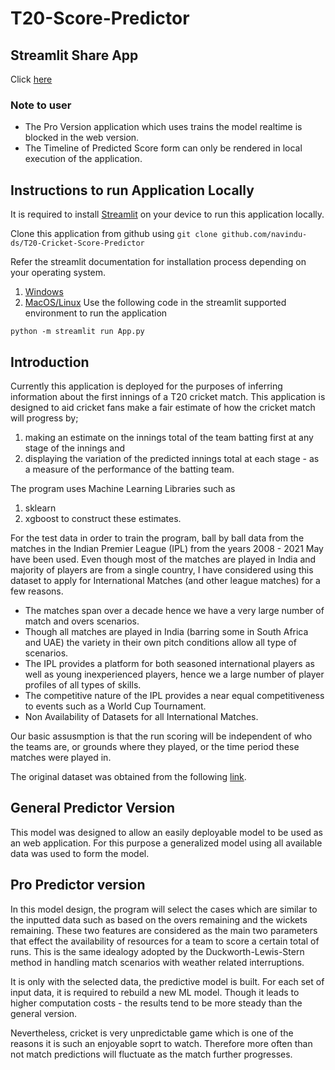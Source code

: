 # T20-Score-Predictor

## Streamlit Share App
Click [here](https://t20-cricket-score-predictor-web.streamlit.app/)

### Note to user
- The Pro Version application which uses trains the model realtime is blocked in the web version.
- The Timeline of Predicted Score form can only be rendered in local execution of the application.

## Instructions to run Application Locally
It is required to install [Streamlit](https://streamlit.io/) on your device to run this application locally.

Clone this application from github using
```git clone github.com/navindu-ds/T20-Cricket-Score-Predictor```

Refer the streamlit documentation for installation process depending on your operating system.
1. [Windows](https://docs.streamlit.io/library/get-started/installation#install-streamlit-on-windows)
2. [MacOS/Linux](https://docs.streamlit.io/library/get-started/installation#install-streamlit-on-macoslinux)
Use the following code in the streamlit supported environment to run the application

```python -m streamlit run App.py```

## Introduction
Currently this application is deployed for the purposes of inferring information about the first innings of a T20 cricket match.
This application is designed to aid cricket fans make a fair estimate of how the cricket match will progress by; 
1. making an estimate on the innings total of the team batting first at any stage of the innings and
2. displaying the variation of the predicted innings total at each stage - as a measure of the performance of the batting team.

The program uses Machine Learning Libraries such as 
1. sklearn
2. xgboost
to construct these estimates.

For the test data in order to train the program, ball by ball data from the matches in the Indian Premier League (IPL) from the years 2008 - 2021 May have been used. Even though most of the matches are played in India and majority of players are from a single country, I have considered using this dataset to apply for International Matches (and other league matches) for a few reasons. 
* The matches span over a decade hence we have a very large number of match and overs scenarios.
* Though all matches are played in India (barring some in South Africa and UAE) the variety in their own pitch conditions allow all type of scenarios.
* The IPL provides a platform for both seasoned international players as well as young inexperienced players, hence we a large number of player profiles of all types of skills.
* The competitive nature of the IPL provides a near equal competitiveness to events such as a World Cup Tournament.
* Non Availability of Datasets for all International Matches.

Our basic assusmption is that the run scoring will be independent of who the teams are, or grounds where they played, or the time period these matches were played in.

The original dataset was obtained from the following [link](https://www.kaggle.com/datasets/sneharsingh/ipl-dataset2008-may-2021).

## General Predictor Version 

This model was designed to allow an easily deployable model to be used as an web application. For this purpose a generalized model using all available data was used to form the model.

## Pro Predictor version

In this model design, the program will select the cases which are similar to the inputted data such as based on the overs remaining and the wickets remaining. These two features are considered as the main two parameters that effect the availability of resources for a team to score a certain total of runs. This is the same idealogy adopted by the Duckworth-Lewis-Stern method in handling match scenarios with weather related interruptions. 

It is only with the selected data, the predictive model is built. For each set of input data, it is required to rebuild a new ML model. Though it leads to higher computation costs - the results tend to be more steady than the general version.

Nevertheless, cricket is very unpredictable game which is one of the reasons it is such an enjoyable soprt to watch. Therefore more often than not match predictions will fluctuate as the match further progresses.
